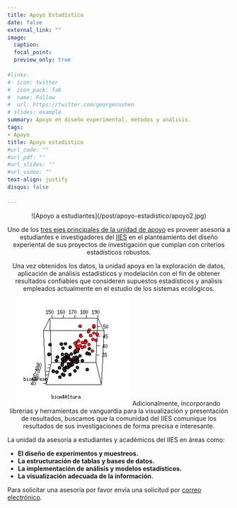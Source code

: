 ```yaml
---
title: Apoyo Estadístico
date: false
external_link: ""
image:
  caption: 
  focal_point: 
  preview_only: true

#links:
#- icon: twitter
#  icon_pack: fab
#  name: Follow
#  url: https://twitter.com/georgecushen
# slides: example
summary: Apoyo en diseño experimental, métodos y análisis.
tags:
- Apoyo
title: Apoyo estadístico
#url_code: ""
#url_pdf: ""
#url_slides: ""
#url_video: ""
text-align: justify
disqus: false

---
```

<center>
![Apoyo a estudiantes](/post/apoyo-estadistico/apoyo2.jpg)

Uno de los [tres ejes principales de la unidad de apoyo](/ejes) es proveer asesoria a estudiantes e investigadores del [IIES](https://www.iies.unam.mx/) en el planteamiento del diseño experiental de sus proyectos de investigación que cumplan con criterios estadísticos robustos. 

Una vez obtenidos los datos, la unidad apoya en la exploración de datos, aplicación de análisis estadísticos y modelación con el fin de obtener resultados confiables que consideren supuestos estadísticos y análisis empleados actualmente en el estudio de los sistemas ecológicos.
![](movie1.gif)
Adicionalmente, incorporando librerias y herramientas de vanguardia para la visualización y presentación de resultados, buscamos que la comunidad del IIES comunique los resultados de sus investigaciones de forma precisa e interesante.

</center>

La unidad da asesoría a estudiantes y académicos del IIES en áreas como:
+ **El diseño de experimentos y muestreos.**
+ **La estructuración de tablas y bases de datos.**
+ **La implementación de análisis y modelos estadísticos.**
+ **La visualización adecuada de la información.**

Para solicitar una asesoría por favor envía una solicitud por [correo electrónico](/contacto).

 
